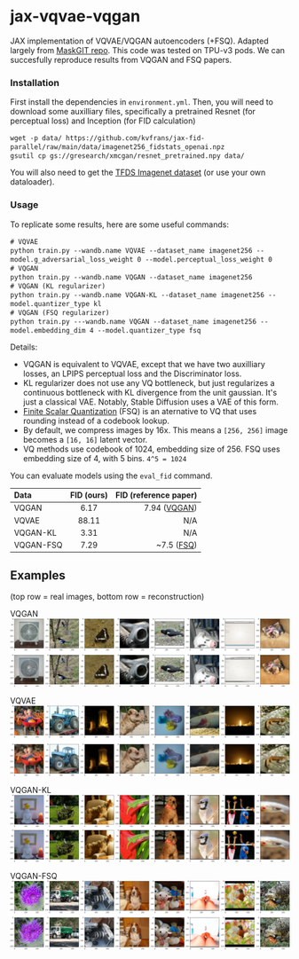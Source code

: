 # jax-vqvae-vqgan
JAX implementation of VQVAE/VQGAN autoencoders (+FSQ). Adapted largely from [MaskGIT repo](https://github.com/google-research/maskgit). This code was tested on TPU-v3 pods. We can succesfully reproduce results from VQGAN and FSQ papers.

### Installation
First install the dependencies in `environment.yml`.
Then, you will need to download some auxilliary files, specifically a pretrained Resnet (for perceptual loss) and Inception (for FID calculation)
```
wget -p data/ https://github.com/kvfrans/jax-fid-parallel/raw/main/data/imagenet256_fidstats_openai.npz
gsutil cp gs://gresearch/xmcgan/resnet_pretrained.npy data/
```
You will also need to get the [TFDS Imagenet dataset](https://www.tensorflow.org/datasets/catalog/imagenet2012) (or use your own dataloader).

### Usage
To replicate some results, here are some useful commands:
```
# VQVAE
python train.py --wandb.name VQVAE --dataset_name imagenet256 --model.g_adversarial_loss_weight 0 --model.perceptual_loss_weight 0
# VQGAN
python train.py --wandb.name VQGAN --dataset_name imagenet256
# VQGAN (KL regularizer)
python train.py --wandb.name VQGAN-KL --dataset_name imagenet256 --model.quantizer_type kl
# VQGAN (FSQ regularizer)
python train.py ---wandb.name VQGAN --dataset_name imagenet256 --model.embedding_dim 4 --model.quantizer_type fsq
```
Details:
- VQGAN is equivalent to VQVAE, except that we have two auxilliary losses, an LPIPS perceptual loss and the Discriminator loss.
- KL regularizer does not use any VQ bottleneck, but just regularizes a continuous bottleneck with KL divergence from the unit gaussian. It's just a classical VAE. Notably, Stable Diffusion uses a VAE of this form.
- [Finite Scalar Quantization](https://arxiv.org/abs/2309.15505) (FSQ) is an aternative to VQ that uses rounding instead of a codebook lookup.
- By default, we compress images by 16x. This means a `[256, 256]` image becomes a `[16, 16]` latent vector.
- VQ methods use codebook of 1024, embedding size of 256. FSQ uses embedding size of 4, with 5 bins. `4^5 = 1024`

You can evaluate models using the `eval_fid` command. 

| Data              | FID (ours) | FID (reference paper) |
| :---------------- | :------: | ----: |
| VQGAN     |  6.17   | 7.94  ([VQGAN](https://arxiv.org/abs/2012.09841))|
| VQVAE     |  88.11  | N/A |
| VQGAN-KL  |  3.31   | N/A |
| VQGAN-FSQ |  7.29   | ~7.5 ([FSQ](https://arxiv.org/abs/2309.15505)) |

## Examples
(top row = real images, bottom row = reconstruction)

VQGAN
![](data/example_vqgan.png)

VQVAE
![](data/example_vae.png)

VQGAN-KL
![](data/example_kl.png)

VQGAN-FSQ
![](data/example_fsq.png)
